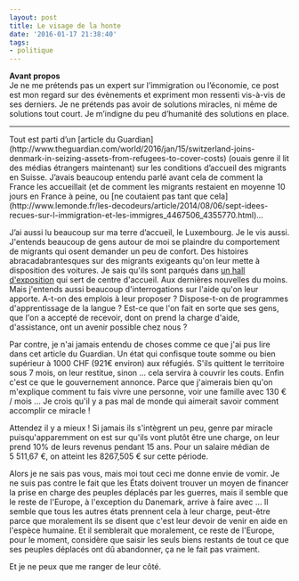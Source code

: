 ```yaml
---
layout: post
title: Le visage de la honte
date: '2016-01-17 21:38:40'
tags:
- politique
---
```


**Avant propos**  
Je ne me prétends pas un expert sur l’immigration ou l’économie, ce post est mon regard sur des évènements et expriment mon ressenti vis-à-vis de ses derniers. Je ne prétends pas avoir de solutions miracles, ni même de solutions tout court. Je m’indigne du peu d’humanité des solutions en place.
<hr/>
Tout est parti d’un [article du Guardian](http://www.theguardian.com/world/2016/jan/15/switzerland-joins-denmark-in-seizing-assets-from-refugees-to-cover-costs) (ouais genre il lit des médias étrangers maintenant) sur les conditions d’accueil des migrants en Suisse. J’avais beaucoup entendu parlé avant cela de comment la France les accueillait (et de comment les migrants restaient en moyenne 10 jours en France à peine, ou [ne coutaient pas tant que cela](http://www.lemonde.fr/les-decodeurs/article/2014/08/06/sept-idees-recues-sur-l-immigration-et-les-immigres_4467506_4355770.html)... 

J’ai aussi lu beaucoup sur ma terre d’accueil, le Luxembourg. Je le vis aussi. J'entends beaucoup de gens autour de moi se plaindre du comportement de migrants qui osent demander un peu de confort. Des histoires abracadabrantesques sur des migrants exigeants qu'on leur mette à disposition des voitures. Je sais qu'ils sont parqués dans [un hall d'exposition](http://www.luxexpo.lu/) qui sert de centre d'accueil. Aux dernières nouvelles du moins. Mais j'entends aussi beaucoup d'interrogations sur l'aide qu'on leur apporte. A-t-on des emplois à leur proposer ? Dispose-t-on de programmes d'apprentissage de la langue ? Est-ce que l'on fait en sorte que ses gens, que l'on a accepté de recevoir, dont on prend la charge d'aide, d'assistance, ont un avenir possible chez nous ? 

Par contre, je n'ai jamais entendu de choses comme ce que j'ai pus lire dans cet article du Guardian. Un état qui confisque toute somme ou bien supérieur à 1000 CHF (921€ environ) aux réfugiés. S'ils quittent le territoire sous 7 mois, on leur restitue, sinon ... cela servira à couvrir les couts. Enfin c'est ce que le gouvernement annonce. Parce que j'aimerais bien qu'on m'explique comment tu fais vivre une personne, voir une famille avec 130 € / mois ... Je crois qu'il y a pas mal de monde qui aimerait savoir comment accomplir ce miracle !

Attendez il y a mieux ! Si jamais ils s'intègrent un peu, genre par miracle puisqu'apparemment on est sur qu'ils vont plutôt être une charge, on leur prend 10% de leurs revenus pendant 15 ans. Pour un salaire médian de 5 511,67 €, on atteint les 8267,505 € sur cette période.

Alors je ne sais pas vous, mais moi tout ceci me donne envie de vomir. Je ne suis pas contre le fait que les États doivent trouver un moyen de financer la prise en charge des peuples déplacés par les guerres, mais il semble que le reste de l'Europe, à l'exception du Danemark, arrive à faire avec ... Il semble que tous les autres états prennent cela à leur charge, peut-être parce que moralement ils se disent que c'est leur devoir de venir en aide en l'espèce humaine. Et il semblerait que moralement, ce reste de l'Europe, pour le moment, considère que saisir les seuls biens restants de tout ce que ses peuples déplacés ont dû abandonner, ça ne le fait pas vraiment. 

Et je ne peux que me ranger de leur côté.